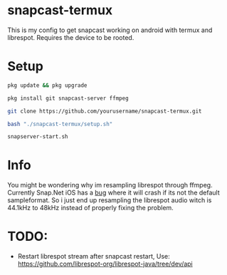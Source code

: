 # snapcast-termux

This is my config to get snapcast working on android with termux and librespot. Requires the device to be rooted.

# Setup

```bash
pkg update && pkg upgrade
```

```bash
pkg install git snapcast-server ffmpeg
```

```bash
git clone https://github.com/yourusername/snapcast-termux.git
```

```bash
bash "./snapcast-termux/setup.sh"
```

```bash
snapserver-start.sh
```

# Info

You might be wondering why im resampling librespot through ffmpeg. Currently Snap.Net iOS has a [bug](https://github.com/stijnvdb88/Snap.Net/issues/52) where it will crash if its not the default sampleformat. So i just end up resampling the librespot audio witch is 44.1kHz to 48kHz instead of properly fixing the problem.

# TODO:

-   Restart librespot stream after snapcast restart, Use: https://github.com/librespot-org/librespot-java/tree/dev/api
